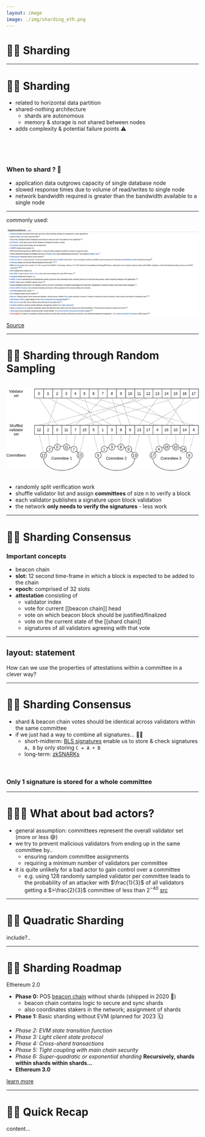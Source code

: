 ```yaml
---
layout: image
image: ./img/sharding_eth.png
---
```


# 🏃🏻 Sharding


---

# 🏃🏻 Sharding
- related to horizontal data partition
- shared-nothing architecture
	* shards are autonomous
  	* memory & storage is not shared between nodes 
- adds complexity & potential failure points ⚠️


<br>
<br>
<br>


### When to shard ? 🧐

- application data outgrows capacity of single database node
- slowed response times due to volume of read/writes to single node
- network bandwidth required is greater than the bandwidth available to a single node

<!--
![illustrations](/img/horizontal_partitioning.png)
-->


---

commonly used: 

<img src="/img/sharding_implementations.png" class=" rounded" />

[Source](https://en.wikipedia.org/wiki/Shard_(database_architecture)#Implementations)


---

# 🏃🏻 Sharding through Random Sampling

<br>
<div class="container mx-auto flex flex-row justify-center">
  <img src="/img/sharding_committees.png" class="bg-white p-2 rounded" />
</div>
<br>

- randomly split verification work
- shuffle validator list and assign **committees** of size n to verify a block
- each validator publishes a signature upon block validation
- the network **only needs to verify the signatures** - less work

---

# 🏃🏻 Sharding Consensus

### Important concepts
- beacon chain
- **slot:** 12 second time-frame in which a block is expected to be added to the chain
- **epoch:** comprised of 32 slots
- **attestation** consisting of
  * validator index
  * vote for current [[beacon chain]] head
  * vote on which beacon block should be justified/finalized
  * vote on the current state of the [[shard chain]]
  * signatures of all validators agreeing with that vote

<!-- 
# beacon chain
- contains logic for keeping shards secure and synced
- assigns stakers to shards they need to work on
- facilitates cross-shard communications
- already went live
 -->

---
layout: statement
---

How can we use the properties of attestations within a committee in a clever way?

<!-- 
Denkt an die vorher angedeutete Eigenschaft, dass nur die Signaturen verifizert werden müssen.

- if every attestation needed to be verified by all other nodes we would've not gained much 
 -->

---

# 🏃🏻 Sharding Consensus

- shard & beacon chain votes should be identical across validators within the same committee
- if we just had a way to combine all signatures... 🤷‍♂️
  - short-midterm: [BLS signatures](https://crypto.stanford.edu/~dabo/pubs/papers/BLSmultisig.html) enable us to store & check signatures `A, B` by only storing `C = A + B`
  - long-term: [zkSNARKs](https://blog.ethereum.org/2016/12/05/zksnarks-in-a-nutshell/)

<br>

### Only 1 signature is stored for a **whole committee**

<!-- 
- one epoch's worth of signatures: `33.6 megabytes` ⇢ `7.6 gigabytes/day`
- using BLS signatures: `2 megabytes/day`
 -->

---

# 🦹🏻‍♂️ What about bad actors?

- general assumption: committees represent the overall validator set (more or less 😅)
- we try to prevent malicious validators from ending up in the same committee by..
  * ensuring random committee assignments
  * requiring a minimum number of validators per committee
- it is quite unlikely for a bad actor to gain control over a committee
  - e.g. using 128 randomly sampled validator per committee leads to the probability of an attacker with $\frac{1}{3}$ of all validators getting a $>\frac{2}{3}$ committee of less than $2^{-40}$ [src](https://web.archive.org/web/20190504131341/https://vitalik.ca/files/Ithaca201807_Sharding.pdf)

---

# 🏃🏻 Quadratic Sharding
include?..


---

# 🏃🏻 Sharding Roadmap
Ethereum 2.0
- **Phase 0:** POS [beacon chain](https://ethereum.org/en/upgrades/beacon-chain/) without shards (shipped in 2020 🚀)
  * beacon chain contains logic to secure and sync shards
  * also coordinates stakers in the network; assignment of shards 
- **Phase 1:** Basic sharding without EVM (planned for 2023 🗓)

<v-click>

- *Phase 2: EVM state transition function*
- *Phase 3: Light client state protocol*
- *Phase 4: Cross-shard transactions*
- *Phase 5: Tight coupling with main chain security*
- *Phase 6: Super-quadratic or exponential sharding* **Recursively, shards within shards within shards…**
- **Ethereum 3.0**

[learn more](https://eth.wiki/sharding/sharding-roadmap)

</v-click>

<!--
# Phase 1
- Blobs are collated in shards (w/o transactions)
- transactions need EVM
-->


---
# 🏃🏻 Quick Recap

content...